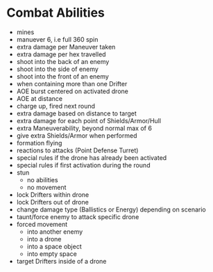 # Combat Abilities

- mines
- manuever 6, i.e full 360 spin
- extra damage per Maneuver taken
- extra damage per hex travelled
- shoot into the back of an enemy
- shoot into the side of enemy
- shoot into the front of an enemy
- when containing more than one Drifter
- AOE burst centered on activated drone
- AOE at distance
- charge up, fired next round
- extra damage based on distance to target
- extra damage for each point of Shields/Armor/Hull
- extra Maneuverability, beyond normal max of 6
- give extra Shields/Armor when performed
- formation flying
- reactions to attacks (Point Defense Turret)
- special rules if the drone has already been activated
- special rules if first activation during the round
- stun 
    - no abilities 
    - no movement
- lock Drifters within drone
- lock Drifters out of drone
- change damage type (Ballistics or Energy) depending on scenario
- taunt/force enemy to attack specific drone
- forced movement
    - into another enemy
    - into a drone
    - into a space object
    - into empty space
- target Drifters inside of a drone
